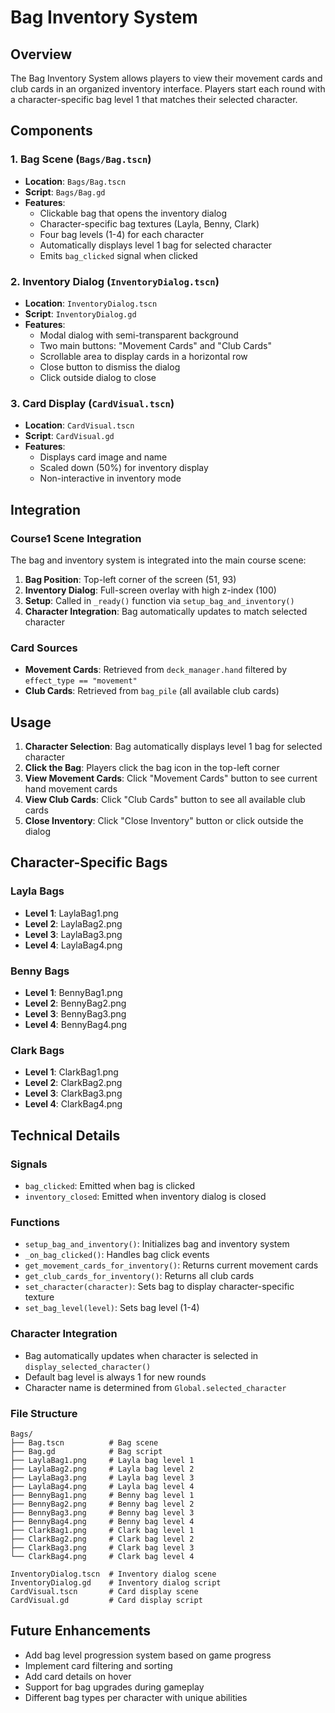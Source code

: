 # Bag Inventory System

## Overview
The Bag Inventory System allows players to view their movement cards and club cards in an organized inventory interface. Players start each round with a character-specific bag level 1 that matches their selected character.

## Components

### 1. Bag Scene (`Bags/Bag.tscn`)
- **Location**: `Bags/Bag.tscn`
- **Script**: `Bags/Bag.gd`
- **Features**:
  - Clickable bag that opens the inventory dialog
  - Character-specific bag textures (Layla, Benny, Clark)
  - Four bag levels (1-4) for each character
  - Automatically displays level 1 bag for selected character
  - Emits `bag_clicked` signal when clicked

### 2. Inventory Dialog (`InventoryDialog.tscn`)
- **Location**: `InventoryDialog.tscn`
- **Script**: `InventoryDialog.gd`
- **Features**:
  - Modal dialog with semi-transparent background
  - Two main buttons: "Movement Cards" and "Club Cards"
  - Scrollable area to display cards in a horizontal row
  - Close button to dismiss the dialog
  - Click outside dialog to close

### 3. Card Display (`CardVisual.tscn`)
- **Location**: `CardVisual.tscn`
- **Script**: `CardVisual.gd`
- **Features**:
  - Displays card image and name
  - Scaled down (50%) for inventory display
  - Non-interactive in inventory mode

## Integration

### Course1 Scene Integration
The bag and inventory system is integrated into the main course scene:

1. **Bag Position**: Top-left corner of the screen (51, 93)
2. **Inventory Dialog**: Full-screen overlay with high z-index (100)
3. **Setup**: Called in `_ready()` function via `setup_bag_and_inventory()`
4. **Character Integration**: Bag automatically updates to match selected character

### Card Sources
- **Movement Cards**: Retrieved from `deck_manager.hand` filtered by `effect_type == "movement"`
- **Club Cards**: Retrieved from `bag_pile` (all available club cards)

## Usage

1. **Character Selection**: Bag automatically displays level 1 bag for selected character
2. **Click the Bag**: Players click the bag icon in the top-left corner
3. **View Movement Cards**: Click "Movement Cards" button to see current hand movement cards
4. **View Club Cards**: Click "Club Cards" button to see all available club cards
5. **Close Inventory**: Click "Close Inventory" button or click outside the dialog

## Character-Specific Bags

### Layla Bags
- **Level 1**: LaylaBag1.png
- **Level 2**: LaylaBag2.png  
- **Level 3**: LaylaBag3.png
- **Level 4**: LaylaBag4.png

### Benny Bags
- **Level 1**: BennyBag1.png
- **Level 2**: BennyBag2.png  
- **Level 3**: BennyBag3.png
- **Level 4**: BennyBag4.png

### Clark Bags
- **Level 1**: ClarkBag1.png
- **Level 2**: ClarkBag2.png  
- **Level 3**: ClarkBag3.png
- **Level 4**: ClarkBag4.png

## Technical Details

### Signals
- `bag_clicked`: Emitted when bag is clicked
- `inventory_closed`: Emitted when inventory dialog is closed

### Functions
- `setup_bag_and_inventory()`: Initializes bag and inventory system
- `_on_bag_clicked()`: Handles bag click events
- `get_movement_cards_for_inventory()`: Returns current movement cards
- `get_club_cards_for_inventory()`: Returns all club cards
- `set_character(character)`: Sets bag to display character-specific texture
- `set_bag_level(level)`: Sets bag level (1-4)

### Character Integration
- Bag automatically updates when character is selected in `display_selected_character()`
- Default bag level is always 1 for new rounds
- Character name is determined from `Global.selected_character`

### File Structure
```
Bags/
├── Bag.tscn          # Bag scene
├── Bag.gd            # Bag script
├── LaylaBag1.png     # Layla bag level 1
├── LaylaBag2.png     # Layla bag level 2
├── LaylaBag3.png     # Layla bag level 3
├── LaylaBag4.png     # Layla bag level 4
├── BennyBag1.png     # Benny bag level 1
├── BennyBag2.png     # Benny bag level 2
├── BennyBag3.png     # Benny bag level 3
├── BennyBag4.png     # Benny bag level 4
├── ClarkBag1.png     # Clark bag level 1
├── ClarkBag2.png     # Clark bag level 2
├── ClarkBag3.png     # Clark bag level 3
└── ClarkBag4.png     # Clark bag level 4

InventoryDialog.tscn  # Inventory dialog scene
InventoryDialog.gd    # Inventory dialog script
CardVisual.tscn       # Card display scene
CardVisual.gd         # Card display script
```

## Future Enhancements
- Add bag level progression system based on game progress
- Implement card filtering and sorting
- Add card details on hover
- Support for bag upgrades during gameplay
- Different bag types per character with unique abilities 